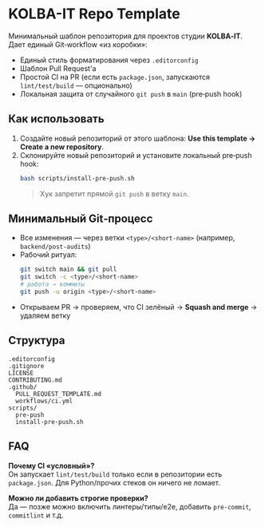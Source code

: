 # KOLBA-IT Repo Template

Минимальный шаблон репозитория для проектов студии **KOLBA‑IT**.
Дает единый Git‑workflow «из коробки»:
- Единый стиль форматирования через `.editorconfig`
- Шаблон Pull Request'а
- Простой CI на PR (если есть `package.json`, запускаются `lint/test/build` — опционально)
- Локальная защита от случайного `git push` в `main` (pre‑push hook)

## Как использовать
1) Создайте новый репозиторий от этого шаблона: **Use this template → Create a new repository**.
2) Склонируйте новый репозиторий и установите локальный pre‑push hook:
   ```bash
   bash scripts/install-pre-push.sh
   ```
   > Хук запретит прямой `git push` в ветку `main`.

## Минимальный Git‑процесс
- Все изменения — через ветки `<type>/<short-name>` (например, `backend/post-audits`)
- Рабочий ритуал:
  ```bash
  git switch main && git pull
  git switch -c <type>/<short-name>
  # работа → коммиты
  git push -u origin <type>/<short-name>
  ```
- Открываем PR → проверяем, что CI зелёный → **Squash and merge** → удаляем ветку

## Структура
```
.editorconfig
.gitignore
LICENSE
CONTRIBUTING.md
.github/
  PULL_REQUEST_TEMPLATE.md
  workflows/ci.yml
scripts/
  pre-push
  install-pre-push.sh
```

## FAQ
**Почему CI «условный»?**  
Он запускает `lint/test/build` только если в репозитории есть `package.json`. Для Python/прочих стеков он ничего не ломает.

**Можно ли добавить строгие проверки?**  
Да — позже можно включить линтеры/типы/e2e, добавить `pre-commit`, `commitlint` и т.д.
